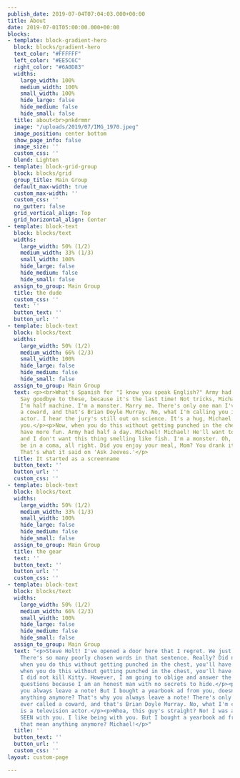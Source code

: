 ```yaml
---
publish_date: 2019-07-04T07:04:03.000+00:00
title: About
date: 2019-07-01T05:00:00.000+00:00
blocks:
- template: block-gradient-hero
  block: blocks/gradient-hero
  text_color: "#FFFFFF"
  left_color: "#EE5C6C"
  right_color: "#6A0D83"
  widths:
    large_width: 100%
    medium_width: 100%
    small_width: 100%
    hide_large: false
    hide_medium: false
    hide_small: false
  title: about<br>pnkdrmmr
  image: "/uploads/2019/07/IMG_1970.jpeg"
  image_position: center bottom
  show_page_info: false
  image_size: ''
  custom_css: ''
  blend: Lighten
- template: block-grid-group
  block: blocks/grid
  group_title: Main Group
  default_max-width: true
  custom_max-width: ''
  custom_css: ''
  no_gutter: false
  grid_vertical_align: Top
  grid_horizontal_align: Center
- template: block-text
  block: blocks/text
  widths:
    large_width: 50% (1/2)
    medium_width: 33% (1/3)
    small_width: 100%
    hide_large: false
    hide_medium: false
    hide_small: false
  assign_to_group: Main Group
  title: the dude
  custom_css: ''
  text: ''
  button_text: ''
  button_url: ''
- template: block-text
  block: blocks/text
  widths:
    large_width: 50% (1/2)
    medium_width: 66% (2/3)
    small_width: 100%
    hide_large: false
    hide_medium: false
    hide_small: false
  assign_to_group: Main Group
  text: <p><br>What's Spanish for "I know you speak English?" Army had half a day.
    Say goodbye to these, because it's the last time! Not tricks, Michael, illusions.
    I'm half machine. I'm a monster. Marry me. There's only one man I've ever called
    a coward, and that's Brian Doyle Murray. No, what I'm calling you is a television
    actor. I hear the jury's still out on science. It's a hug, Michael. I'm hugging
    you.</p><p>Now, when you do this without getting punched in the chest, you'll
    have more fun. Army had half a day. Michael! Michael! He'll want to use your yacht,
    and I don't want this thing smelling like fish. I'm a monster. Oh, you're gonna
    be in a coma, all right. Did you enjoy your meal, Mom? You drank it fast enough.
    That's what it said on 'Ask Jeeves.'</p>
  title: It started as a screenname
  button_text: ''
  button_url: ''
  custom_css: ''
- template: block-text
  block: blocks/text
  widths:
    large_width: 50% (1/2)
    medium_width: 33% (1/3)
    small_width: 100%
    hide_large: false
    hide_medium: false
    hide_small: false
  assign_to_group: Main Group
  title: the gear
  text: ''
  button_text: ''
  button_url: ''
  custom_css: ''
- template: block-text
  block: blocks/text
  widths:
    large_width: 50% (1/2)
    medium_width: 66% (2/3)
    small_width: 100%
    hide_large: false
    hide_medium: false
    hide_small: false
  assign_to_group: Main Group
  text: "<p>Steve Holt! I've opened a door here that I regret. We just call it a sausage.
    There's so many poorly chosen words in that sentence. Really? Did nothing cancel?</p><p>Now,
    when you do this without getting punched in the chest, you'll have more fun. Now,
    when you do this without getting punched in the chest, you'll have more fun. No,
    I did not kill Kitty. However, I am going to oblige and answer the nice officer's
    questions because I am an honest man with no secrets to hide.</p><p>That's why
    you always leave a note! But I bought a yearbook ad from you, doesn't that mean
    anything anymore? That's why you always leave a note! There's only one man I've
    ever called a coward, and that's Brian Doyle Murray. No, what I'm calling you
    is a television actor.</p><p>Whoa, this guy's straight? No! I was ashamed to be
    SEEN with you. I like being with you. But I bought a yearbook ad from you, doesn't
    that mean anything anymore? Michael!</p>"
  title: ''
  button_text: ''
  button_url: ''
  custom_css: ''
layout: custom-page

---
```

